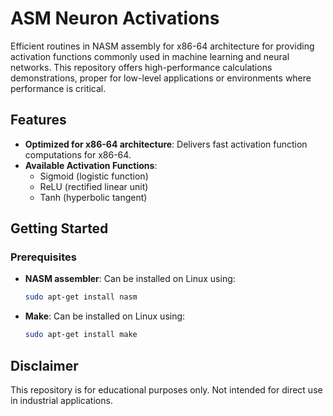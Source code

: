 # ASM Neuron Activations

Efficient routines in NASM assembly for x86-64 architecture for providing activation functions commonly used in machine learning and neural networks. This repository offers high-performance calculations demonstrations, proper for low-level applications or environments where performance is critical.

## Features

- **Optimized for x86-64 architecture**: Delivers fast activation function computations for x86-64.
- **Available Activation Functions**:
  - Sigmoid (logistic function)
  - ReLU (rectified linear unit)
  - Tanh (hyperbolic tangent)

## Getting Started

### Prerequisites

- **NASM assembler**: Can be installed on Linux using:
  ```bash
  sudo apt-get install nasm

- **Make**: Can be installed on Linux using:
  ```bash
  sudo apt-get install make

## Disclaimer

This repository is for educational purposes only. Not intended for direct use in industrial applications.
